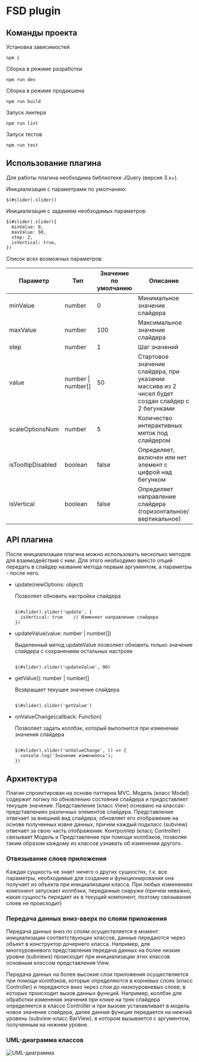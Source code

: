 # FSD plugin

## Команды проекта

Установка зависимостей

`npm i`

Сборка в режиме разработки

`npm run dev`

Сборка в режиме продакшена

`npm run build`

Запуск линтера 

`npm run lint`

Запуск тестов 

`npm run test`

## Использование плагина

Для работы плагина необходима библиотеке JQuery (версия 3.x+).

Инициализация с параметрами по умолчанию:

```
$(#slider).slider()
```

Инициализация с заданием необходимых параметров:

```
$(#slider).slider({
  minValue: 0,
  maxValue: 50,
  step: 2,
  isVertical: true,
})
````

Список всех возможных параметров:

| Параметр          | Тип                | Значение по умолчанию | Описание                                                                                        |
|-------------------|--------------------|-----------------------|-------------------------------------------------------------------------------------------------|
| minValue          | number             | 0                     | Минимальное значение слайдера                                                                   |
| maxValue          | number             | 100                   | Максимальное значение слайдера                                                                  |
| step              | number             | 1                     | Шаг значений                                                                                    |
| value             | number \| number[] | 50                    | Стартовое значение слайдера, при указании массива из 2 чисел будет создан слайдер с 2 бегунками |
| scaleOptionsNum   | number             | 5                     | Количество интерактивных меток под слайдером                                                    |
| isTooltipDisabled | boolean            | false                 | Определяет, включен или нет элемент с цифрой над бегунком                                       |
| isVertical        | boolean            | false                 | Определяет направление слайдера (горизонтальное/вертикальное)                                   |

## API плагина

После инициализации плагина можно использовать несколько методов для взаимодействия с ним. Для этого необходимо вместо опций передать в слайдер название метода первым аргументом, а параметры - после него.

* update(newOptions: object)

  Позволяет обновить настройки слайдера

  ```
  
  $(#slider).slider('update', {
    isVertical: true    // Изменяет направление слайдера
  })

  ```

* updateValue(value: number | number[])

    Выделенный метод updateValue позволяет обновить только значение слайдера с сохранением остальных настроек

  ```
  
  $(#slider).slider('updateValue', 90)

  ```

* getValue(): number | number[]

  Возвращает текущее значение слайдера

  ```
  
  $(#slider).slider('getValue')

  ```

* onValueChange(callback: Function)

  Позволяет задать коллбэк, который выполнится при изменении значения слайдера

  ```
  
  $(#slider).slider('onValueChange', () => {
    console.log('Значение изменилось');
  })

  ```


## Архитектура

Плагин  спроектирован на основе паттерна MVС. Модель (класс Model) содержит логику по обновлению состояния слайдера и предоставляет текущее значение. Представление (класс View) основано на классах-представлениях различных элементов слайдера. Представление отвечает за внешний вид слайдера, обновляет его отображение на основе полученных извне данных, причем каждый подкласс (subview) отвечает за свою часть отображения. Контроллер (класс Controller) связывает Модель и Представление при помощи коллбэков, позволяя таким образом каждому из классов узнавать об изменении другого.


### Отвязывание слоев приложения

Каждая сущность не знает ничего о других сущностях, т.к. все параметры, необходимые для создания и функционирования она получает из объекта при инициализации класса. При любых изменениях компонент запускает коллбэки, переданные снаружи (причем неважно, какая сущность передает их в текущий компонент, поэтому связывания слоев не происходит)

### Передача данных вниз-вверх по слоям приложения

Передача данных вниз по слоям осуществляется в момент инициализации соответствующих классов, данные передаются через объект в конструктор дочернего класса. Например, для многоуровневого представления передача данных на более низкие уровни (subviews) происходит при инициализации этих классов основным классом представления View.

Передача данных на более высокие слои приложения осуществляется при помощи коллбэков, которые определяются в корневых слоях (класс Controller) и передаются вниз через слои до низкоуровневых слоев, в которых происходит вызов данных функций. Например, коллбэк для обработки изменения значения при клике на трек слайдера определяется в классе Controller и при вызове устанавливает в модель новое значение слайдера, далее данная функция передается на нижний уровень (subview-класс BarView), в котором вызывается с аргументом, полученным на нижнем уровне.

### UML-диаграмма классов

![UML-диаграмма](https://imgur.com/Oeft01A.png)
